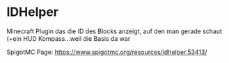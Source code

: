 # IDHelper
Minecraft Plugin das die ID des Blocks anzeigt, auf den man gerade schaut (+ein HUD Kompass...weil die Basis da war


SpigotMC Page:
  https://www.spigotmc.org/resources/idhelper.53413/
